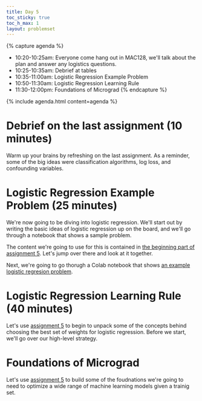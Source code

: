```yaml
---
title: Day 5
toc_sticky: true 
toc_h_max: 1
layout: problemset
---
```


{% capture agenda %}
* 10:20-10:25am: Everyone come hang out in MAC128, we'll talk about the plan and answer any logistics questions.
* 10:25-10:35am: Debrief at tables
* 10:35-11:00am: Logistic Regression Example Problem
* 10:50-11:30am: Logistic Regression Learning Rule
* 11:30-12:00pm: Foundations of Micrograd
{% endcapture %}

{% include agenda.html content=agenda %}

# Debrief on the last assignment (10 minutes)

Warm up your brains by refreshing on the last assignment.  As a reminder, some of the big ideas were classification algorithms, log loss, and confounding variables.

# Logistic Regression Example Problem (25 minutes)

We're now going to be diving into logistic regression.  We'll start out by writing the basic ideas of logistic regression up on the board, and we'll go through a notebook that shows a sample problem.

The content we're going to use for this is contained in [the beginning part of assignment 5](../assignments/assignment05/assignment05#the-logistic-regression-model).  Let's jump over there and look at it together.

Next, we're going to go thorugh a Colab notebook that shows [an example logistic regresion problem](https://colab.research.google.com/drive/1xpGvY-kg7-HOC7_To0nMZIOOHQ_Yxd89?usp=sharing).

# Logistic Regression Learning Rule (40 minutes)

Let's use [assignment 5](../assignments/assignment05/assignment05) to begin to unpack some of the concepts behind choosing the best set of weights for logistic regression.  Before we start, we'll go over our high-level strategy.

# Foundations of Micrograd

Let's use [assignment 5](../assignments/assignment05/assignment05) to build some of the foudnations we're going to need to optimize a wide range of machine learning models given a trainig set.